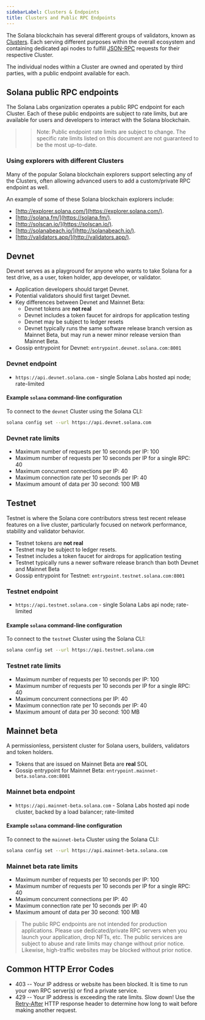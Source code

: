 ```yaml
---
sidebarLabel: Clusters & Endpoints
title: Clusters and Public RPC Endpoints
---
```


The Solana blockchain has several different groups of validators, known as
[Clusters](./clusters.md). Each serving different purposes within the overall
ecosystem and containing dedicated api nodes to fulfill [JSON-RPC](/docs/rpc)
requests for their respective Cluster.

The individual nodes within a Cluster are owned and operated by third parties,
with a public endpoint available for each.

## Solana public RPC endpoints

The Solana Labs organization operates a public RPC endpoint for each Cluster.
Each of these public endpoints are subject to rate limits, but are available for
users and developers to interact with the Solana blockchain.

> > Note: Public endpoint rate limits are subject to change. The specific rate
> > limits listed on this document are not guaranteed to be the most up-to-date.

### Using explorers with different Clusters

Many of the popular Solana blockchain explorers support selecting any of the
Clusters, often allowing advanced users to add a custom/private RPC endpoint as
well.

An example of some of these Solana blockchain explorers include:

- [http://explorer.solana.com/](https://explorer.solana.com/).
- [http://solana.fm/](https://solana.fm/).
- [http://solscan.io/](https://solscan.io/).
- [http://solanabeach.io/](http://solanabeach.io/).
- [http://validators.app/](http://validators.app/).

## Devnet

Devnet serves as a playground for anyone who wants to take Solana for a test
drive, as a user, token holder, app developer, or validator.

- Application developers should target Devnet.
- Potential validators should first target Devnet.
- Key differences between Devnet and Mainnet Beta:
  - Devnet tokens are **not real**
  - Devnet includes a token faucet for airdrops for application testing
  - Devnet may be subject to ledger resets
  - Devnet typically runs the same software release branch version as Mainnet
    Beta, but may run a newer minor release version than Mainnet Beta.
- Gossip entrypoint for Devnet: `entrypoint.devnet.solana.com:8001`

### Devnet endpoint

- `https://api.devnet.solana.com` - single Solana Labs hosted api node;
  rate-limited

#### Example `solana` command-line configuration

To connect to the `devnet` Cluster using the Solana CLI:

```bash
solana config set --url https://api.devnet.solana.com
```

### Devnet rate limits

- Maximum number of requests per 10 seconds per IP: 100
- Maximum number of requests per 10 seconds per IP for a single RPC: 40
- Maximum concurrent connections per IP: 40
- Maximum connection rate per 10 seconds per IP: 40
- Maximum amount of data per 30 second: 100 MB

## Testnet

Testnet is where the Solana core contributors stress test recent release
features on a live cluster, particularly focused on network performance,
stability and validator behavior.

- Testnet tokens are **not real**
- Testnet may be subject to ledger resets.
- Testnet includes a token faucet for airdrops for application testing
- Testnet typically runs a newer software release branch than both Devnet and
  Mainnet Beta
- Gossip entrypoint for Testnet: `entrypoint.testnet.solana.com:8001`

### Testnet endpoint

- `https://api.testnet.solana.com` - single Solana Labs api node; rate-limited

#### Example `solana` command-line configuration

To connect to the `testnet` Cluster using the Solana CLI:

```bash
solana config set --url https://api.testnet.solana.com
```

### Testnet rate limits

- Maximum number of requests per 10 seconds per IP: 100
- Maximum number of requests per 10 seconds per IP for a single RPC: 40
- Maximum concurrent connections per IP: 40
- Maximum connection rate per 10 seconds per IP: 40
- Maximum amount of data per 30 second: 100 MB

## Mainnet beta

A permissionless, persistent cluster for Solana users, builders, validators and
token holders.

- Tokens that are issued on Mainnet Beta are **real** SOL
- Gossip entrypoint for Mainnet Beta: `entrypoint.mainnet-beta.solana.com:8001`

### Mainnet beta endpoint

- `https://api.mainnet-beta.solana.com` - Solana Labs hosted api node cluster,
  backed by a load balancer; rate-limited

#### Example `solana` command-line configuration

To connect to the `mainnet-beta` Cluster using the Solana CLI:

```bash
solana config set --url https://api.mainnet-beta.solana.com
```

### Mainnet beta rate limits

- Maximum number of requests per 10 seconds per IP: 100
- Maximum number of requests per 10 seconds per IP for a single RPC: 40
- Maximum concurrent connections per IP: 40
- Maximum connection rate per 10 seconds per IP: 40
- Maximum amount of data per 30 second: 100 MB

> The public RPC endpoints are not intended for production applications. Please
> use dedicated/private RPC servers when you launch your application, drop NFTs,
> etc. The public services are subject to abuse and rate limits may change
> without prior notice. Likewise, high-traffic websites may be blocked without
> prior notice.

## Common HTTP Error Codes

- 403 -- Your IP address or website has been blocked. It is time to run your own
  RPC server(s) or find a private service.
- 429 -- Your IP address is exceeding the rate limits. Slow down! Use the
  [Retry-After](https://developer.mozilla.org/en-US/docs/Web/HTTP/Headers/Retry-After)
  HTTP response header to determine how long to wait before making another
  request.
